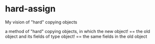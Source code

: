 # hard-assign
My vision of "hard" copying objects

a method of "hard" copying objects,
in which the new object! == the old object
and its fields of type object! == the same fields
in the old object
